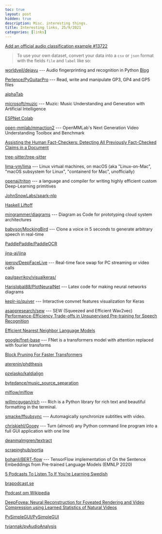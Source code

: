 ```yaml
---
toc: true
layout: post
hidden: true
description: Misc. interesting things.
title: Interesting links, 25/9/2021
categories: [links]
---
```


[Add an official audio classification example #13722](https://github.com/huggingface/transformers/pull/13722)

> To use your own dataset, convert your data into a `csv` or `json` format with the fields `file` and `label` like so:

[worldveil/dejavu](https://github.com/worldveil/dejavu) --- Audio fingerprinting and recognition in Python
[Blog](https://willdrevo.com/fingerprinting-and-audio-recognition-with-python/)

[Perlence/PyGuitarPro](https://github.com/Perlence/PyGuitarPro) --- Read, write and manipulate GP3, GP4 and GP5 files

[alphaTab](https://www.alphatab.net/)

[microsoft/muzic](https://github.com/microsoft/muzic) --- Muzic: Music Understanding and Generation with Artificial Intelligence

[ESPNet Colab](https://colab.research.google.com/github/espnet/notebook/blob/master/espnet2_tutorial_2021_CMU_11751_18781.ipynb)

[open-mmlab/mmaction2](https://github.com/open-mmlab/mmaction2) --- OpenMMLab's Next Generation Video Understanding Toolbox and Benchmark

[Assisting the Human Fact-Checkers: Detecting All Previously Fact-Checked Claims in a Document](https://arxiv.org/abs/2109.07410)

[tree-sitter/tree-sitter](https://github.com/tree-sitter/tree-sitter)

[lima-vm/lima](https://github.com/lima-vm/lima) --- Linux virtual machines, on macOS (aka "Linux-on-Mac", "macOS subsystem for Linux", "containerd for Mac", unofficially)

[openai/triton](https://github.com/openai/triton) ---  a language and compiler for writing highly efficient custom Deep-Learning primitives

[JohnSnowLabs/spark-nlp](https://github.com/JohnSnowLabs/spark-nlp)

[Haskell Liftoff](https://mmhaskell.com/liftoff)

[mingrammer/diagrams](https://github.com/mingrammer/diagrams) --- Diagram as Code for prototyping cloud system architectures

[babysor/MockingBird](https://github.com/babysor/MockingBird) --- Clone a voice in 5 seconds to generate arbitrary speech in real-time

[PaddlePaddle/PaddleOCR](https://github.com/PaddlePaddle/PaddleOCR)

[jina-ai/jina](https://github.com/jina-ai/jina)

[iperov/DeepFaceLive](https://github.com/iperov/DeepFaceLive) --- Real-time face swap for PC streaming or video calls

[paulgavrikov/visualkeras/](https://github.com/paulgavrikov/visualkeras/)

[HarisIqbal88/PlotNeuralNet](https://github.com/HarisIqbal88/PlotNeuralNet) --- Latex code for making neural networks diagrams

[keplr-io/quiver](https://github.com/keplr-io/quiver) --- Interactive convnet features visualization for Keras

[asappresearch/sew](https://github.com/asappresearch/sew) --- SEW (Squeezed and Efficient Wav2vec)
[Performance-Efficiency Trade-offs in Unsupervised Pre-training for Speech Recognition](https://arxiv.org/abs/2109.06870)

[Efficient Nearest Neighbor Language Models](https://arxiv.org/abs/2109.04212)

[google/fnet-base](https://huggingface.co/google/fnet-base) --- FNet is a transformers model with attention replaced with fourier transforms

[Block Pruning For Faster Transformers](https://arxiv.org/abs/2109.04838)

[aterenin/phdthesis](https://github.com/aterenin/phdthesis)

[pzelasko/kaldialign](https://github.com/pzelasko/kaldialign)

[bytedance/music_source_separation](https://github.com/bytedance/music_source_separation)

[mlflow/mlflow](https://github.com/mlflow/mlflow)

[willmcgugan/rich](https://github.com/willmcgugan/rich) --- Rich is a Python library for rich text and beautiful formatting in the terminal.

[smacke/ffsubsync](https://github.com/smacke/ffsubsync) --- Automagically synchronize subtitles with video.

[chriskiehl/Gooey](https://github.com/chriskiehl/Gooey) --- Turn (almost) any Python command line program into a full GUI application with one line

[deanmalmgren/textract](https://github.com/deanmalmgren/textract)

[scrapinghub/portia](https://github.com/scrapinghub/portia)

[bohanli/BERT-flow](https://github.com/bohanli/BERT-flow) --- TensorFlow implementation of On the Sentence Embeddings from Pre-trained Language Models (EMNLP 2020)

[5 Podcasts To Listen To If You’re Learning Swedish](https://www.babbel.com/en/magazine/5-best-podcasts-for-swedish-language-learners)

[brapodcast.se](https://brapodcast.se/)

[Podcast om Wikipedia](https://wikimedia.se/2015/03/19/podcast-om-wikipedia/)

[DeepFovea: Neural Reconstruction for Foveated Rendering and Video Compression using Learned Statistics of Natural Videos](https://research.fb.com/publications/deepfovea-neural-reconstruction-for-foveated-rendering-and-video-compression-using-learned-statistics-of-natural-videos/)

[PySimpleGUI/PySimpleGUI](https://github.com/PySimpleGUI/PySimpleGUI)

[tyiannak/pyAudioAnalysis](https://github.com/tyiannak/pyAudioAnalysis)


